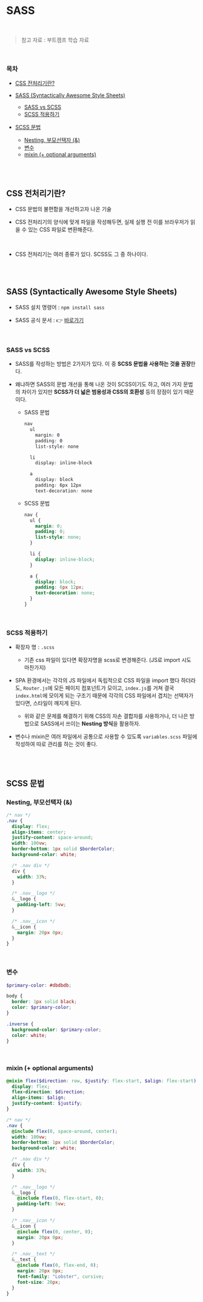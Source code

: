 # SASS

<br/>

> 참고 자료 : 부트캠프 학습 자료

<br/>

### 목차

- <a href="https://github.com/SangYoonLee1231/TIL/blob/main/HTML%20%26%20CSS/css_sass.md#css-%EC%A0%84%EC%B2%98%EB%A6%AC%EA%B8%B0%EB%9E%80">CSS 전처리기란?</a>
- <a href="https://github.com/SangYoonLee1231/TIL/blob/main/HTML%20%26%20CSS/css_sass.md#sass-syntactically-awesome-style-sheets">SASS (Syntactically Awesome Style Sheets)</a>

  - <a href="https://github.com/SangYoonLee1231/TIL/blob/main/HTML%20%26%20CSS/css_sass.md#sass-vs-scss">SASS vs SCSS</a>
  - <a href="https://github.com/SangYoonLee1231/TIL/blob/main/HTML%20%26%20CSS/css_sass.md#scss-%EC%A0%81%EC%9A%A9%ED%95%98%EA%B8%B0">SCSS 적용하기</a>

- <a href="https://github.com/SangYoonLee1231/TIL/blob/main/HTML%20%26%20CSS/css_sass.md#scss-%EB%AC%B8%EB%B2%95">SCSS 문법</a>

  - <a href="https://github.com/SangYoonLee1231/TIL/blob/main/HTML%20%26%20CSS/css_sass.md#nesting-%EB%B6%80%EB%AA%A8%EC%84%A0%ED%83%9D%EC%9E%90-">Nesting, 부모선택자 (&)</a>
  - <a href="https://github.com/SangYoonLee1231/TIL/blob/main/HTML%20%26%20CSS/css_sass.md#%EB%B3%80%EC%88%98">변수</a>
  - <a href="https://github.com/SangYoonLee1231/TIL/blob/main/HTML%20%26%20CSS/css_sass.md#mixin--optional-arguments">mixin (+ optional arguments)</a>

<br/><br/>

## CSS 전처리기란?

- CSS 문법의 불편함을 개선하고자 나온 기술

- CSS 전처리기의 양식에 맞게 파일을 작성해두면, 실제 실행 전 이를 브라우저가 읽을 수 있는 CSS 파일로 변환해준다.

<br/>

- CSS 전처리기는 여러 종류가 있다. SCSS도 그 중 하나이다.

<br/><br/>

## SASS (Syntactically Awesome Style Sheets)

- SASS 설치 명령어 : <code>npm install sass</code>

- SASS 공식 문서 : 👉 <a href="https://sass-lang.com/documentation/">바로가기</a>

<br/>

### SASS vs SCSS

- SASS를 작성하는 방법은 2가지가 있다. 이 중 <strong>SCSS 문법을 사용하는 것을 권장</strong>한다.

- 왜냐하면 SASS의 문법 개선을 통해 나온 것이 SCSS이기도 하고, 여러 가지 문법의 차이가 있지만 <strong>SCSS가 더 넓은 범용성과 CSS의 호환성</strong> 등의 장점이 있기 때문이다.

  - SASS 문법

    ```scss
    nav
      ul
        margin: 0
        padding: 0
        list-style: none

      li
        display: inline-block

      a
        display: block
        padding: 6px 12px
        text-decoration: none


    ```

  - SCSS 문법

    ```scss
    nav {
      ul {
        margin: 0;
        padding: 0;
        list-style: none;
      }

      li {
        display: inline-block;
      }

      a {
        display: block;
        padding: 6px 12px;
        text-decoration: none;
      }
    }
    ```

<br/>

### SCSS 적용하기

- 확장자 명 : <code>.scss</code>

  - 기존 css 파일이 있다면 확장자명을 scss로 변경해준다. (JS로 import 시도 마찬가지)

- SPA 환경에서는 각각의 JS 파일에서 독립적으로 CSS 파일을 import 했다 하더라도, <code>Router.js</code>에 모든 페이지 컴포넌트가 모이고, <code>index.js</code>를 거쳐 결국 <code>index.html</code>에 모이게 되는 구조기 때문에 각각의 CSS 파일에서 겹치는 선택자가 있다면, 스타일이 깨지게 된다.

  - 위와 같은 문제를 해결하기 위해 CSS의 자손 결합자를 사용하거나, 더 나은 방법으로 SASS에서 쓰이는 <strong>Nesting 방식</strong>을 활용하자.

- 변수나 mixin은 여러 파일에서 공통으로 사용할 수 있도록 <code>variables.scss</code> 파일에 작성하여 따로 관리를 하는 것이 좋다.

<br/><br/>

## SCSS 문법

### Nesting, 부모선택자 (&)

```scss
/* nav */
.nav {
  display: flex;
  align-items: center;
  justify-content: space-around;
  width: 100vw;
  border-bottom: 1px solid $borderColor;
  background-color: white;

  /* .nav div */
  div {
    width: 33%;
  }

  /* .nav__logo */
  &__logo {
    padding-left: 5vw;
  }

  /* .nav__icon */
  &__icon {
    margin: 20px 0px;
  }
}
```

<br/>

### 변수

```scss
$primary-color: #dbdbdb;

body {
  border: 1px solid black;
  color: $primary-color;
}

.inverse {
  background-color: $primary-color;
  color: white;
}
```

<br/>

### mixin (+ optional arguments)

```scss
@mixin flex($direction: row, $justify: flex-start, $align: flex-start) {
  display: flex;
  flex-direction: $direction;
  align-items: $align;
  justify-content: $justify;
}

/* nav */
.nav {
  @include flex(0, space-around, center);
  width: 100vw;
  border-bottom: 1px solid $borderColor;
  background-color: white;

  /* .nav div */
  div {
    width: 33%;
  }

  /* .nav__logo */
  &__logo {
    @include flex(0, flex-start, 0);
    padding-left: 5vw;
  }

  /* .nav__icon */
  &__icon {
    @include flex(0, center, 0);
    margin: 20px 0px;
  }

  /* .nav__text */
  &__text {
    @include flex(0, flex-end, 0);
    margin: 20px 0px;
    font-family: "Lobster", cursive;
    font-size: 20px;
  }
}
```

